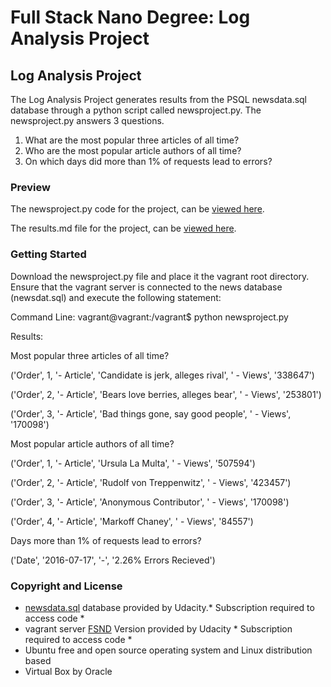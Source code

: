 # Full Stack Nano Degree: Log Analysis Project #

## Log Analysis Project ##

The Log Analysis Project generates results from the PSQL newsdata.sql database through a python script called newsproject.py.
The newsproject.py answers 3 questions.
1. What are the most popular three articles of all time?
2. Who are the most popular article authors of all time?
3. On which days did more than 1% of requests lead to errors?

### Preview ###

The newsproject.py code for the project, can be [viewed here](https://github.com/StewarttheScott/Log-Analysis-Project/blob/master/newsproject.py).

The results.md file for the project, can be [viewed here]( https://github.com/StewarttheScott/Log-Analysis-Project/blob/master/results.md ).

### Getting Started ###

Download the newsproject.py file and place it the vagrant root directory. Ensure that the vagrant server is connected to the news database (newsdat.sql) and execute the following statement:

Command Line:
vagrant@vagrant:/vagrant$ python newsproject.py

Results:

Most popular three articles of all time?

('Order', 1, '- Article', 'Candidate is jerk, alleges rival', ' -  Views', '338647')

('Order', 2, '- Article', 'Bears love berries, alleges bear', ' -  Views', '253801')

('Order', 3, '- Article', 'Bad things gone, say good people', ' -  Views', '170098')

Most popular article authors of all time?

('Order', 1, '- Article', 'Ursula La Multa', ' -  Views', '507594')

('Order', 2, '- Article', 'Rudolf von Treppenwitz', ' -  Views', '423457')

('Order', 3, '- Article', 'Anonymous Contributor', ' -  Views', '170098')

('Order', 4, '- Article', 'Markoff Chaney', ' -  Views', '84557')

Days more than 1% of requests lead to errors?

('Date', '2016-07-17', '-', '2.26% Errors Recieved')

### Copyright and License ###

* [newsdata.sql](https://d17h27t6h515a5.cloudfront.net/topher/2016/August/57b5f748_newsdata/newsdata.zip)
database provided by Udacity.* Subscription required to access code *
* vagrant server [FSND](https://classroom.udacity.com/nanodegrees/nd004-mena/parts/a8609286-c119-4bc5-b9c9-2a3828080114/modules/56f0f4c7-d611-4949-b8d5-e1b9df12d95f/lessons/4cff95e1-3f1c-435a-bc6c-40fcf0d8f884/concepts/0b4079f5-6e64-4dd8-aee9-5c3a0db39840)
Version provided by Udacity * Subscription required to access code *
* Ubuntu free and open source operating system and Linux distribution based
* Virtual Box by Oracle
